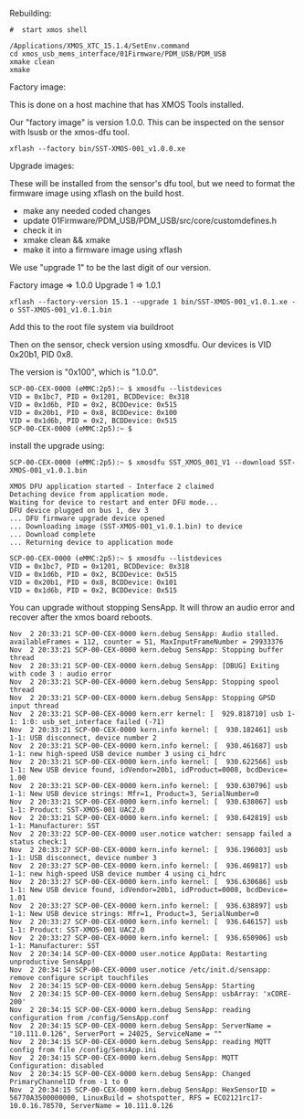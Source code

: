 Rebuilding:

```
#  start xmos shell

/Applications/XMOS_XTC_15.1.4/SetEnv.command
cd xmos_usb_mems_interface/01Firmware/PDM_USB/PDM_USB
xmake clean
xmake
```

Factory image:

This is done on a host machine that has XMOS Tools installed.

Our "factory image" is version 1.0.0. This can be inspected on the sensor with lsusb or the xmos-dfu tool.

```
xflash --factory bin/SST-XMOS-001_v1.0.0.xe
```

Upgrade images:

These will be installed from the sensor's dfu tool, but we need to format the firmware image using xflash on the build host.

* make any needed coded changes
* update 01Firmware/PDM_USB/PDM_USB/src/core/customdefines.h
* check it in
* xmake clean && xmake
* make it into a firmware image using xflash

We use "upgrade 1" to be the last digit of our version.

Factory image => 1.0.0
Upgrade 1     => 1.0.1

```
xflash --factory-version 15.1 --upgrade 1 bin/SST-XMOS-001_v1.0.1.xe -o SST-XMOS-001_v1.0.1.bin
```

Add this to the root file system via buildroot


Then on the sensor, check version using xmosdfu. Our devices is VID 0x20b1, PID 0x8.

The version is "0x100", which is "1.0.0".

```
SCP-00-CEX-0000 (eMMC:2p5):~ $ xmosdfu --listdevices
VID = 0x1bc7, PID = 0x1201, BCDDevice: 0x318
VID = 0x1d6b, PID = 0x2, BCDDevice: 0x515
VID = 0x20b1, PID = 0x8, BCDDevice: 0x100
VID = 0x1d6b, PID = 0x2, BCDDevice: 0x515
SCP-00-CEX-0000 (eMMC:2p5):~ $
```

 install the upgrade using:
```
SCP-00-CEX-0000 (eMMC:2p5):~ $ xmosdfu SST_XMOS_001_V1 --download SST-XMOS-001_v1.0.1.bin

XMOS DFU application started - Interface 2 claimed
Detaching device from application mode.
Waiting for device to restart and enter DFU mode...
DFU device plugged on bus 1, dev 3
... DFU firmware upgrade device opened
... Downloading image (SST-XMOS-001_v1.0.1.bin) to device
... Download complete
... Returning device to application mode

SCP-00-CEX-0000 (eMMC:2p5):~ $ xmosdfu --listdevices
VID = 0x1bc7, PID = 0x1201, BCDDevice: 0x318
VID = 0x1d6b, PID = 0x2, BCDDevice: 0x515
VID = 0x20b1, PID = 0x8, BCDDevice: 0x101
VID = 0x1d6b, PID = 0x2, BCDDevice: 0x515
```

You can upgrade without stopping SensApp. It will throw an audio error and recover after the xmos board reboots.
```
Nov  2 20:33:21 SCP-00-CEX-0000 kern.debug SensApp: Audio stalled.  availableFrames = 112, counter = 51, MaxInputFrameNumber = 29933376
Nov  2 20:33:21 SCP-00-CEX-0000 kern.debug SensApp: Stopping buffer thread
Nov  2 20:33:21 SCP-00-CEX-0000 kern.debug SensApp: [DBUG] Exiting with code 3 : audio error
Nov  2 20:33:21 SCP-00-CEX-0000 kern.debug SensApp: Stopping spool thread
Nov  2 20:33:21 SCP-00-CEX-0000 kern.debug SensApp: Stopping GPSD input thread
Nov  2 20:33:21 SCP-00-CEX-0000 kern.err kernel: [  929.818710] usb 1-1: 1:0: usb_set_interface failed (-71)
Nov  2 20:33:21 SCP-00-CEX-0000 kern.info kernel: [  930.182461] usb 1-1: USB disconnect, device number 2
Nov  2 20:33:21 SCP-00-CEX-0000 kern.info kernel: [  930.461687] usb 1-1: new high-speed USB device number 3 using ci_hdrc
Nov  2 20:33:21 SCP-00-CEX-0000 kern.info kernel: [  930.622566] usb 1-1: New USB device found, idVendor=20b1, idProduct=0008, bcdDevice= 1.00
Nov  2 20:33:21 SCP-00-CEX-0000 kern.info kernel: [  930.630796] usb 1-1: New USB device strings: Mfr=1, Product=3, SerialNumber=0
Nov  2 20:33:21 SCP-00-CEX-0000 kern.info kernel: [  930.638067] usb 1-1: Product: SST-XMOS-001 UAC2.0
Nov  2 20:33:21 SCP-00-CEX-0000 kern.info kernel: [  930.642819] usb 1-1: Manufacturer: SST
Nov  2 20:33:22 SCP-00-CEX-0000 user.notice watcher: sensapp failed a status check:1
Nov  2 20:33:27 SCP-00-CEX-0000 kern.info kernel: [  936.196003] usb 1-1: USB disconnect, device number 3
Nov  2 20:33:27 SCP-00-CEX-0000 kern.info kernel: [  936.469817] usb 1-1: new high-speed USB device number 4 using ci_hdrc
Nov  2 20:33:27 SCP-00-CEX-0000 kern.info kernel: [  936.630686] usb 1-1: New USB device found, idVendor=20b1, idProduct=0008, bcdDevice= 1.01
Nov  2 20:33:27 SCP-00-CEX-0000 kern.info kernel: [  936.638897] usb 1-1: New USB device strings: Mfr=1, Product=3, SerialNumber=0
Nov  2 20:33:27 SCP-00-CEX-0000 kern.info kernel: [  936.646157] usb 1-1: Product: SST-XMOS-001 UAC2.0
Nov  2 20:33:27 SCP-00-CEX-0000 kern.info kernel: [  936.650906] usb 1-1: Manufacturer: SST
Nov  2 20:34:14 SCP-00-CEX-0000 user.notice AppData: Restarting unproductive SensApp!
Nov  2 20:34:14 SCP-00-CEX-0000 user.notice /etc/init.d/sensapp: remove configure script touchfiles
Nov  2 20:34:15 SCP-00-CEX-0000 kern.debug SensApp: Starting
Nov  2 20:34:15 SCP-00-CEX-0000 kern.debug SensApp: usbArray: 'xCORE-200'
Nov  2 20:34:15 SCP-00-CEX-0000 kern.debug SensApp: reading configuration from /config/SensApp.conf
Nov  2 20:34:15 SCP-00-CEX-0000 kern.debug SensApp: ServerName = "10.111.0.126", ServerPort = 24025, ServiceName = ""
Nov  2 20:34:15 SCP-00-CEX-0000 kern.debug SensApp: reading MQTT config from file /config/SensApp.ini
Nov  2 20:34:15 SCP-00-CEX-0000 kern.debug SensApp: MQTT Configuration: disabled
Nov  2 20:34:15 SCP-00-CEX-0000 kern.debug SensApp: Changed PrimaryChannelID from -1 to 0
Nov  2 20:34:15 SCP-00-CEX-0000 kern.debug SensApp: HexSensorID = 56770A3500000000, LinuxBuild = shotspotter, RFS = ECO2121rc17-10.0.16.78570, ServerName = 10.111.0.126
```